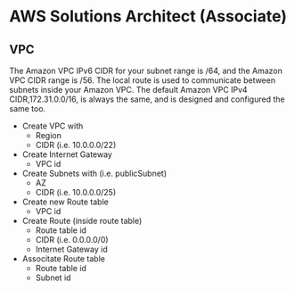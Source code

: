 # AWS Solutions Architect (Associate)

## VPC

The Amazon VPC IPv6 CIDR for your subnet range is /64, and the Amazon VPC CIDR range is /56. The local route is used to communicate between subnets inside your Amazon VPC. The default Amazon VPC IPv4 CIDR,172.31.0.0/16, is always the same, and is designed and configured the same too.


 - Create VPC with
	- Region
	- CIDR (i.e. 10.0.0.0/22)
 - Create Internet Gateway
   - VPC id
 - Create Subnets with (i.e. publicSubnet)
   - AZ
   - CIDR (i.e. 10.0.0.0/25)
 - Create new Route table
   - VPC id
 - Create Route (inside route table)
   - Route table id
   - CIDR (i.e. 0.0.0.0/0)
   - Internet Gateway id
 - Associtate Route table
   - Route table id
   - Subnet id
